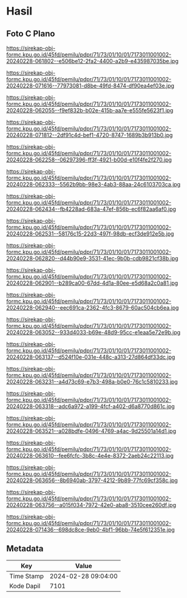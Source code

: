 # Hasil

## Foto C Plano

https://sirekap-obj-formc.kpu.go.id/45fd/pemilu/pdpr/71/73/01/10/01/7173011001002-20240228-061802--e506be12-2fa2-4400-a2b9-e435987035be.jpg

https://sirekap-obj-formc.kpu.go.id/45fd/pemilu/pdpr/71/73/01/10/01/7173011001002-20240228-071616--77973081-d8be-49fd-8474-df90ea4ef03e.jpg

https://sirekap-obj-formc.kpu.go.id/45fd/pemilu/pdpr/71/73/01/10/01/7173011001002-20240228-062055--f9ef832b-b02e-415b-aa7e-e555fe5623f1.jpg

https://sirekap-obj-formc.kpu.go.id/45fd/pemilu/pdpr/71/73/01/10/01/7173011001002-20240228-071812--2df91c4d-bef1-4720-8747-1689b3b913b0.jpg

https://sirekap-obj-formc.kpu.go.id/45fd/pemilu/pdpr/71/73/01/10/01/7173011001002-20240228-062258--06297396-ff3f-4921-b00d-e10f4fe2f270.jpg

https://sirekap-obj-formc.kpu.go.id/45fd/pemilu/pdpr/71/73/01/10/01/7173011001002-20240228-062333--5562b9bb-98e3-4ab3-88aa-24c6103703ca.jpg

https://sirekap-obj-formc.kpu.go.id/45fd/pemilu/pdpr/71/73/01/10/01/7173011001002-20240228-062434--fb4228ad-683a-47ef-856b-ec6f82aa6af0.jpg

https://sirekap-obj-formc.kpu.go.id/45fd/pemilu/pdpr/71/73/01/10/01/7173011001002-20240228-062531--58176c15-22d3-497f-98db-ecf3de912e5b.jpg

https://sirekap-obj-formc.kpu.go.id/45fd/pemilu/pdpr/71/73/01/10/01/7173011001002-20240228-062820--d44b90e9-3531-41ec-9b0b-cdb9821cf38b.jpg

https://sirekap-obj-formc.kpu.go.id/45fd/pemilu/pdpr/71/73/01/10/01/7173011001002-20240228-062901--b289ca00-67dd-4d1a-80ee-e5d68a2c0a81.jpg

https://sirekap-obj-formc.kpu.go.id/45fd/pemilu/pdpr/71/73/01/10/01/7173011001002-20240228-062940--eec691ca-2362-4fc3-8679-60ac504cb6ea.jpg

https://sirekap-obj-formc.kpu.go.id/45fd/pemilu/pdpr/71/73/01/10/01/7173011001002-20240228-063052--933d4033-b69e-48d9-95cc-e1eaa5e72e9b.jpg

https://sirekap-obj-formc.kpu.go.id/45fd/pemilu/pdpr/71/73/01/10/01/7173011001002-20240228-063137--d524f10e-031e-448c-a313-27d864df33dc.jpg

https://sirekap-obj-formc.kpu.go.id/45fd/pemilu/pdpr/71/73/01/10/01/7173011001002-20240228-063231--a4d73c69-e7b3-498a-b0e0-76c1c5810233.jpg

https://sirekap-obj-formc.kpu.go.id/45fd/pemilu/pdpr/71/73/01/10/01/7173011001002-20240228-063318--adc6a972-a199-4fcf-a402-d6a8770d861c.jpg

https://sirekap-obj-formc.kpu.go.id/45fd/pemilu/pdpr/71/73/01/10/01/7173011001002-20240228-063521--a028bdfe-0496-4769-a4ac-9d25501a14d1.jpg

https://sirekap-obj-formc.kpu.go.id/45fd/pemilu/pdpr/71/73/01/10/01/7173011001002-20240228-063610--fee6fcfc-3b8c-4e4e-8372-2aeb24c22113.jpg

https://sirekap-obj-formc.kpu.go.id/45fd/pemilu/pdpr/71/73/01/10/01/7173011001002-20240228-063656--8b6940ab-3797-4212-9b89-77fc69cf358c.jpg

https://sirekap-obj-formc.kpu.go.id/45fd/pemilu/pdpr/71/73/01/10/01/7173011001002-20240228-063756--a015f034-7972-42e0-aba8-3510cee260df.jpg

https://sirekap-obj-formc.kpu.go.id/45fd/pemilu/pdpr/71/73/01/10/01/7173011001002-20240228-071436--698dc8ce-9eb0-4bf1-96bb-74e5f612351e.jpg


## Metadata

| Key        | Value               |
| ---------- | ------------------- |
| Time Stamp | 2024-02-28 09:04:00 |
| Kode Dapil | 7101                |




